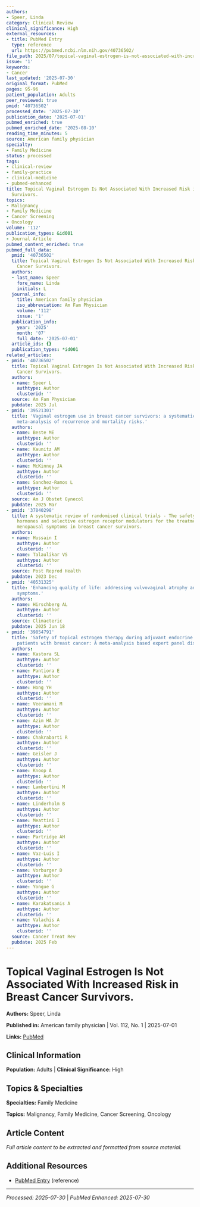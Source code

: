 ```yaml
---
authors:
- Speer, Linda
category: Clinical Review
clinical_significance: High
external_resources:
- title: PubMed Entry
  type: reference
  url: https://pubmed.ncbi.nlm.nih.gov/40736502/
file_path: 2025/07/topical-vaginal-estrogen-is-not-associated-with-increased-ri.md
issue: '1'
keywords:
- Cancer
last_updated: '2025-07-30'
original_format: PubMed
pages: 95-96
patient_population: Adults
peer_reviewed: true
pmid: '40736502'
processed_date: '2025-07-30'
publication_date: '2025-07-01'
pubmed_enriched: true
pubmed_enriched_date: '2025-08-10'
reading_time_minutes: 5
source: American family physician
specialty:
- Family Medicine
status: processed
tags:
- clinical-review
- family-practice
- clinical-medicine
- pubmed-enhanced
title: Topical Vaginal Estrogen Is Not Associated With Increased Risk in Breast Cancer
  Survivors.
topics:
- Malignancy
- Family Medicine
- Cancer Screening
- Oncology
volume: '112'
publication_types: &id001
- Journal Article
pubmed_content_enriched: true
pubmed_full_data:
  pmid: '40736502'
  title: Topical Vaginal Estrogen Is Not Associated With Increased Risk in Breast
    Cancer Survivors.
  authors:
  - last_name: Speer
    fore_name: Linda
    initials: L
  journal_info:
    title: American family physician
    iso_abbreviation: Am Fam Physician
    volume: '112'
    issue: '1'
  publication_info:
    year: '2025'
    month: '07'
    full_date: '2025-07-01'
  article_ids: {}
  publication_types: *id001
related_articles:
- pmid: '40736502'
  title: Topical Vaginal Estrogen Is Not Associated With Increased Risk in Breast
    Cancer Survivors.
  authors:
  - name: Speer L
    authtype: Author
    clusterid: ''
  source: Am Fam Physician
  pubdate: 2025 Jul
- pmid: '39521301'
  title: 'Vaginal estrogen use in breast cancer survivors: a systematic review and
    meta-analysis of recurrence and mortality risks.'
  authors:
  - name: Beste ME
    authtype: Author
    clusterid: ''
  - name: Kaunitz AM
    authtype: Author
    clusterid: ''
  - name: McKinney JA
    authtype: Author
    clusterid: ''
  - name: Sanchez-Ramos L
    authtype: Author
    clusterid: ''
  source: Am J Obstet Gynecol
  pubdate: 2025 Mar
- pmid: '37840298'
  title: A systematic review of randomised clinical trials - The safety of vaginal
    hormones and selective estrogen receptor modulators for the treatment of genitourinary
    menopausal symptoms in breast cancer survivors.
  authors:
  - name: Hussain I
    authtype: Author
    clusterid: ''
  - name: Talaulikar VS
    authtype: Author
    clusterid: ''
  source: Post Reprod Health
  pubdate: 2023 Dec
- pmid: '40531325'
  title: 'Enhancing quality of life: addressing vulvovaginal atrophy and urinary tract
    symptoms.'
  authors:
  - name: Hirschberg AL
    authtype: Author
    clusterid: ''
  source: Climacteric
  pubdate: 2025 Jun 18
- pmid: '39854791'
  title: 'Safety of topical estrogen therapy during adjuvant endocrine treatment among
    patients with breast cancer: A meta-analysis based expert panel discussion.'
  authors:
  - name: Kastora SL
    authtype: Author
    clusterid: ''
  - name: Pantiora E
    authtype: Author
    clusterid: ''
  - name: Hong YH
    authtype: Author
    clusterid: ''
  - name: Veeramani M
    authtype: Author
    clusterid: ''
  - name: Azim HA Jr
    authtype: Author
    clusterid: ''
  - name: Chakrabarti R
    authtype: Author
    clusterid: ''
  - name: Geisler J
    authtype: Author
    clusterid: ''
  - name: Knoop A
    authtype: Author
    clusterid: ''
  - name: Lambertini M
    authtype: Author
    clusterid: ''
  - name: Linderholm B
    authtype: Author
    clusterid: ''
  - name: Meattini I
    authtype: Author
    clusterid: ''
  - name: Partridge AH
    authtype: Author
    clusterid: ''
  - name: Vaz-Luis I
    authtype: Author
    clusterid: ''
  - name: Vorburger D
    authtype: Author
    clusterid: ''
  - name: Yongue G
    authtype: Author
    clusterid: ''
  - name: Karakatsanis A
    authtype: Author
    clusterid: ''
  - name: Valachis A
    authtype: Author
    clusterid: ''
  source: Cancer Treat Rev
  pubdate: 2025 Feb
---
```


# Topical Vaginal Estrogen Is Not Associated With Increased Risk in Breast Cancer Survivors.

**Authors:** Speer, Linda

**Published in:** American family physician | Vol. 112, No. 1 | 2025-07-01

**Links:** [PubMed](https://pubmed.ncbi.nlm.nih.gov/40736502/)

## Clinical Information

**Population:** Adults | **Clinical Significance:** High

## Topics & Specialties

**Specialties:** Family Medicine

**Topics:** Malignancy, Family Medicine, Cancer Screening, Oncology

## Article Content

*Full article content to be extracted and formatted from source material.*

## Additional Resources

- [PubMed Entry](https://pubmed.ncbi.nlm.nih.gov/40736502/) (reference)

---

*Processed: 2025-07-30* | *PubMed Enhanced: 2025-07-30*
